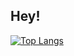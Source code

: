 ## Hey!

<!--
![Anurag's GitHub stats](https://github-readme-stats.vercel.app/api?username=Willianprof&bg_color=180deg,1D0D50,FFCC4B&show_icons=true&title_color=FFFFFF&text_color=FFFFFF&hide_border=true)
-->

[![Top Langs](https://github-readme-stats.vercel.app/api/top-langs/?username=Willianprof&bg_color=180deg,1D0D50,FFCC4B&show_icons=true&title_color=FFFFFF&text_color=FFFFFF&hide_border=true&layout=compact)](https://github.com/anuraghazra/github-readme-stats)


